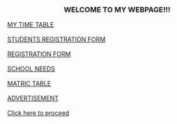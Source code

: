 <html>
<head>
</head>
<meta charset="utf-8">
<title>MY WEBPAGE</title>
<body>
<h3 align= "center"><front color= "purple"><b><b></b></b>WELCOME TO MY WEBPAGE!!!</front></h3>
<a href="Untitle 14.html">MY TIME TABLE</a><br><br>
<a href="Untitle 10.html">STUDENTS REGISTRATION FORM</a><br><br>
<a href="Untitle 11.html">REGISTRATION FORM</a><br><br>
<a href="Untitle 9.html">SCHOOL NEEDS</a><br><br>
<a href="Untitle 12.html">MATRIC TABLE</a><br><br>
<a href="Untitle 13.html">ADVERTISEMENT</a><br><br>
<a href="Untitle 14.html"><front color="white"> Click here to proceed</front></a>

</body>
</html>
